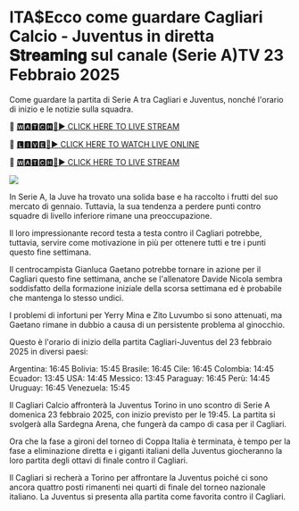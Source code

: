 # ITA$Ecco come guardare Cagliari Calcio - Juventus in diretta 𝐒𝐭𝐫𝐞𝐚𝐦𝐢𝐧𝐠 sul canale (Serie A)TV 23 Febbraio 2025
Come guardare la partita di Serie A tra Cagliari e Juventus, nonché l'orario di inizio e le notizie sulla squadra.

🔴 [🆆🅰🆃🅲🅷🔴▶️ CLICK HERE TO LIVE STREAM](https://seifn-jvs-wfnwa-fgwt.blogspot.com/)

🔴 [🅻🅸🆅🅴🔴▶️ CLICK HERE TO WATCH LIVE ONLINE](https://seifn-jvs-wfnwa-fgwt.blogspot.com/)

🔴 [🆆🅰🆃🅲🅷🔴▶️ CLICK HERE TO LIVE STREAM](https://seifn-jvs-wfnwa-fgwt.blogspot.com/)

<a href="https://seifn-jvs-wfnwa-fgwt.blogspot.com/"><img src="https://camo.githubusercontent.com/fba2f80cc16cb7cee92a7b75e9351357b2314df93a82e6b963b2992db1bc504d/68747470733a2f2f65743230736c616d2e6e65742f77702d636f6e74656e742f75706c6f6164732f323031392f31312f4372696348442d4c6976652d437269636b65742d53747265616d696e672d2545322538302539332d57617463682d4c6976652d437269636b65742d4f6e6c696e652d546f6461792e706e67"></a>

In Serie A, la Juve ha trovato una solida base e ha raccolto i frutti del suo mercato di gennaio. Tuttavia, la sua tendenza a perdere punti contro squadre di livello inferiore rimane una preoccupazione.

Il loro impressionante record testa a testa contro il Cagliari potrebbe, tuttavia, servire come motivazione in più per ottenere tutti e tre i punti questo fine settimana.

Il centrocampista Gianluca Gaetano potrebbe tornare in azione per il Cagliari questo fine settimana, anche se l'allenatore Davide Nicola sembra soddisfatto della formazione iniziale della scorsa settimana ed è probabile che mantenga lo stesso undici.

I problemi di infortuni per Yerry Mina e Zito Luvumbo si sono attenuati, ma Gaetano rimane in dubbio a causa di un persistente problema al ginocchio.

Questo è l'orario di inizio della partita Cagliari-Juventus del 23 febbraio 2025 in diversi paesi:

Argentina: 16:45
Bolivia: 15:45
Brasile: 16:45
Cile: 16:45
Colombia: 14:45
Ecuador: 13:45
USA: 14:45
Messico: 13:45
Paraguay: 16:45
Perù: 14:45
Uruguay: 16:45
Venezuela: 15:45

Il Cagliari Calcio affronterà la Juventus Torino in uno scontro di Serie A domenica 23 febbraio 2025, con inizio previsto per le 19:45. La partita si svolgerà alla Sardegna Arena, che fungerà da campo di casa per il Cagliari.

Ora che la fase a gironi del torneo di Coppa Italia è terminata, è tempo per la fase a eliminazione diretta e i giganti italiani della Juventus giocheranno la loro partita degli ottavi di finale contro il Cagliari.

Il Cagliari si recherà a Torino per affrontare la Juventus poiché ci sono ancora quattro posti rimanenti nei quarti di finale del torneo nazionale italiano. La Juventus si presenta alla partita come favorita contro il Cagliari.
